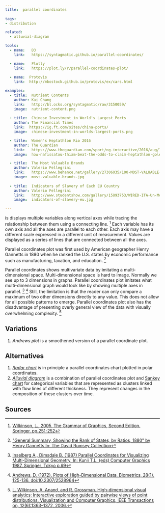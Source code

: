 ```yaml
---
title:  parallel coordinates
  
tags:
- distribution

related:
  - alluvial-diagram

tools:
  - name:   D3
    link:   https://syntagmatic.github.io/parallel-coordinates/

  - name:   Plotly
    link:   https://plot.ly/r/parallel-coordinates-plot/
  
  - name:  Protovis
    link:  http://mbostock.github.io/protovis/ex/cars.html

examples:
  - title:  Nutrient Contents
    author: Kai Chang
    link:   http://bl.ocks.org/syntagmatic/raw/3150059/
    image:  nutrient-content.png
    
  - title:  Chinese Investment in World's Largest Ports
    author: The Financial Times
    link:  https://ig.ft.com/sites/china-ports/
    image:  chinese-investment-in-worlds-largest-ports.png

  - title:  Women's Heptathlon Rio 2016
    author: The Guardian
    link:   https://www.theguardian.com/sport/ng-interactive/2016/aug/14/how-nafissatou-thiam-beat-the-odds-to-claim-the-heptathlon-gold-in-rio
    image:  how-nafissatou-thiam-beat-the-odds-to-claim-heptathlon-gold.png

  - title:  The Most Valuable Brands
    author: Valerio Pellegrini
    link:   https://www.behance.net/gallery/27306035/100-MOST-VALUABLE-BRANDS-201015-Corriere-della-Sera
    image:  most-valuable-brands.jpg
  
  - title:  Indicators of Slavery of Each EU Country
    author: Valerio Pellegrini
    link:   http://www.studentshow.com/gallery/15893753/WIRED-ITA-Un-Mondo-di-Schiavi
    image:  indicators-of-slavery-eu.jpg

---
```


is displays multiple variables along vertical axes while tracing the relationship between them using a connecting line. [^wilkinson] Each variable has its own axis and all the axes are parallel to each other. Each axis may have a different scale expressed in a different unit of measurement. Values are displayed as a series of lines that are connected between all the axes.

<!--more-->

Parallel coordinates plot was first used by American geographer Henry Gannetts in 1880 when he ranked the U.S. states by economic performance such as manufacturing, taxation, and education. [^rumsey]

Parallel coordinates shows multivariate data by imitating a multi-dimensional space. Multi-dimensional space is hard to image. Normally we see up to 3 dimensions in graphs. Parallel coordinates plot imitates what multi-dimensional graph would look like by showing multiple axes in parallel. [^inselberg] [^andrews]
Still, the limitation is that the reader can only compare a maximum of two other dimensions directly to any value. This does not allow for all possible patterns to emerge. Parallel coordinates plot also has the disadvantage of presenting overly general view of the data with visually overwhelming complexity. [^wilkinson2]

## Variations
1. *Andrews plot* is a smoothened version of a parallel coordinate plot.
 

## Alternatives
1. [*Radar chart*](/radar-chart) is in principle a parallel coordinates chart plotted in polar coordinates.
2. [*Alluvial diagram*](/alluvial-diagram) is a combination of parallel coordinates plot and [Sankey chart](/Sankey-chart) for categorical variables that are represented as clusters linked with flow lines of different thickness. They represent changes in the composition of these clusters over time.


## Sources
[^wilkinson]: [Wilkinson, L., 2005. The Grammar of Graphics, Second Edition. Springer. pp.251-252](https://www.cs.uic.edu/~wilkinson/TheGrammarOfGraphics/GOG.html)
[^rumsey]: ["General Summary, Showing the Rank of States, by Ratios, 1880" by Henry Gannetts In: The David Rumsey Collection](https://www.davidrumsey.com/luna/servlet/s/jq78gr)
[^inselberg]: [Inselberg A., Dimsdale B. (1987) Parallel Coordinates for Visualizing Multi-Dimensional Geometry. In: Kunii T.L. (eds) Computer Graphics 1987. Springer, Tokyo p.69](https://doi.org/10.1007/978-4-431-68057-4_3)
[^andrews]: [Andrews, D. (1972). Plots of High-Dimensional Data. Biometrics, 28(1), 125-136. doi:10.2307/2528964](https://www.jstor.org/stable/2528964)
[^wilkinson2]: [ L. Wilkinson, A. Anand, and R. Grossman. High-dimensional visual analytics: Interactive exploration guided by pairwise views of point distributions. Visualization and Computer Graphics, IEEE Transactions on, 12(6):1363–1372, 2006.](https://www.cs.uic.edu/~wilkinson/Publications/sorting.pdf)

